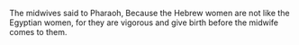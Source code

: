 The midwives said to Pharaoh, Because the Hebrew women are not like the Egyptian women, for they are vigorous and give birth before the midwife comes to them.
